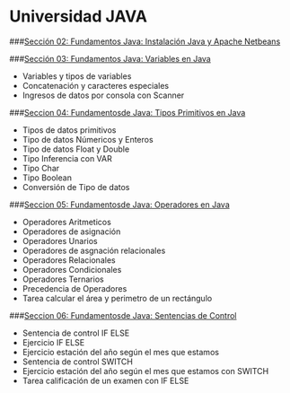 # Universidad JAVA

###[Sección 02: Fundamentos Java: Instalación Java y Apache Netbeans](./src/seccion02)

###[Sección 03: Fundamentos Java: Variables en Java](./src/seccion03)
* Variables y tipos de variables
* Concatenación y caracteres especiales
* Ingresos de datos por consola con Scanner

###[Seccion 04: Fundamentosde Java: Tipos Primitivos en Java](./src/seccion04)
* Tipos de datos primitivos
* Tipo de datos Númericos y Enteros
* Tipo de datos Float y Double
* Tipo Inferencia con VAR
* Tipo Char 
* Tipo Boolean
* Conversión de Tipo de datos

###[Seccion 05: Fundamentosde Java: Operadores en Java](./src/seccion05)
* Operadores Aritmeticos
* Operadores de asignación
* Operadores Unarios
* Operadores de asgnación relacionales
* Operadores Relacionales
* Operadores Condicionales
* Operadores Ternarios
* Precedencia de Operadores
* Tarea calcular el área y perimetro de un rectángulo

###[Seccion 06: Fundamentosde Java: Sentencias de Control](./src/seccion05)
* Sentencia de control IF ELSE
* Ejercicio IF ELSE
* Ejercicio estación del año según el mes que estamos
* Sentencia de control SWITCH
* Ejercicio estación del año según el mes que estamos con SWITCH
* Tarea calificación de un examen con IF ELSE